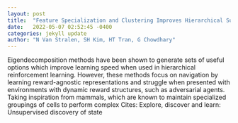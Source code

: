 ```yaml
---
layout: post
title:  "Feature Specialization and Clustering Improves Hierarchical Subtask Learning"
date:   2022-05-07 02:52:45 -0400
categories: jekyll update
author: "N Van Stralen, SH Kim, HT Tran, G Chowdhary"
---
```

Eigendecomposition methods have been shown to generate sets of useful options which improve learning speed when used in hierarchical reinforcement learning. However, these methods focus on navigation by learning reward-agnostic representations and struggle when presented with environments with dynamic reward structures, such as adversarial agents. Taking inspiration from mammals, which are known to maintain specialized groupings of cells to perform complex Cites: Explore, discover and learn: Unsupervised discovery of state